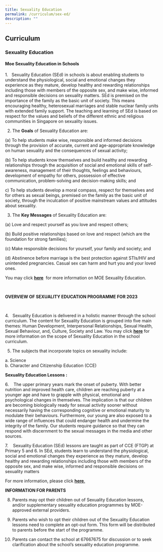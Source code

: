 ```yaml
---
title: Sexuality Education
permalink: /curriculum/sex-ed/
description: ""
---
```

## Curriculum

### Sexuality Education

#### Moe Sexuality Education in Schools

1.   Sexuality Education (SEd) in schools is about enabling students to understand the physiological, social and emotional changes they experience as they mature, develop healthy and rewarding relationships including those with members of the opposite sex, and make wise, informed and responsible decisions on sexuality matters. SEd is premised on the importance of the family as the basic unit of society. This means encouraging healthy, heterosexual marriages and stable nuclear family units with extended family support. The teaching and learning of SEd is based on respect for the values and beliefs of the different ethnic and religious communities in Singapore on sexuality issues.

  

2. The **Goals** of Sexuality Education are:

(a) To help students make wise, responsible and informed decisions through the provision of accurate, current and age-appropriate knowledge on human sexuality and the consequences of sexual activity;
   

(b) To help students know themselves and build healthy and rewarding relationships through the acquisition of social and emotional skills of self-awareness, management of their thoughts, feelings and behaviours, development of empathy for others, possession of effective communication, problem-solving and decision-making skills; and

c) To help students develop a moral compass, respect for themselves and for others as sexual beings, premised on the family as the basic unit of society, through the inculcation of positive mainstream values and attitudes about sexuality.

  

3. The **Key Messages** of Sexuality Education are:


(a) Love and respect yourself as you love and respect others; 

(b) Build positive relationships based on love and respect (which are the foundation for strong families); 

(c) Make responsible decisions for yourself, your family and society; and 

(d) Abstinence before marriage is the best protection against STIs/HIV and unintended pregnancies. Casual sex can harm and hurt you and your loved ones. 

  

You may click [**here**](https://go.gov.sg/moe-sexuality-education)  for more information on MOE Sexuality Education. 

   

**OVERVIEW OF SEXUALITY EDUCATION PROGRAMME FOR 2023**

    

4.   Sexuality Education is delivered in a holistic manner through the school curriculum. The content for Sexuality Education is grouped into five main themes: Human Development, Interpersonal Relationships, Sexual Health, Sexual Behaviour, and, Culture, Society and Law. You may click [**here**](https://go.gov.sg/moe-sexuality-education-scope) for more information on the scope of Sexuality Education in the school curriculum.

  

5. The subjects that incorporate topics on sexuality include:

a. Science  <br>
b. Character and Citizenship Education (CCE)

  

**Sexuality Education Lessons :**

  

6.    The upper primary years mark the onset of puberty. With better nutrition and improved health care, children are reaching puberty at a younger age and have to grapple with physical, emotional and psychological changes in themselves. The implication is that our children are becoming biologically ready for sexual activity sooner without necessarily having the corresponding cognitive or emotional maturity to modulate their behaviours. Furthermore, our young are also exposed to a wide range of influences that could endanger health and undermine the integrity of the family. Our students require guidance so that they can respond with discernment to the sexual messages in the media and other sources.

  

7.    Sexuality Education (SEd) lessons are taught as part of CCE (FTGP) at Primary 5 and 6. In SEd, students learn to understand the physiological, social and emotional changes they experience as they mature, develop healthy and rewarding relationships including those with members of the opposite sex, and make wise, informed and responsible decisions on sexuality matters

  

For more information, please click [**here**.](/files/2023%20SEXUALITY%20EDUCATION%20LESSONS%20IN%20CCE%202021.pdf)

  

**INFORMATION FOR PARENTS**

8. Parents may opt their children out of Sexuality Education lessons, and/or supplementary sexuality education programmes by MOE-approved external providers. 

  

9. Parents who wish to opt their children out of the Sexuality Education lessons need to complete an opt-out form. This form will be distributed to parents before the start of the programme.

  

10. Parents can contact the school at 67667675 for discussion or to seek clarification about the school’s sexuality education programme.